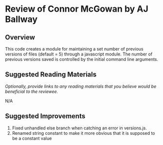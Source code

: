 # Review of Connor McGowan by AJ Ballway

## Overview

This code creates a module for maintaining a set number of previous versions of files (default = 5) through a javascript module.  The number of previous versions saved is controlled by the initial command line arguments.

## Suggested Reading Materials

*Optionally, provide links to any reading materials that you believe would be beneficial to the reviewee.*

N/A

## Suggested Improvements

1. Fixed unhandled else branch when catching an error in versions.js.
2. Renamed string constant to make it more obvious that it is supposed to be a constant value
